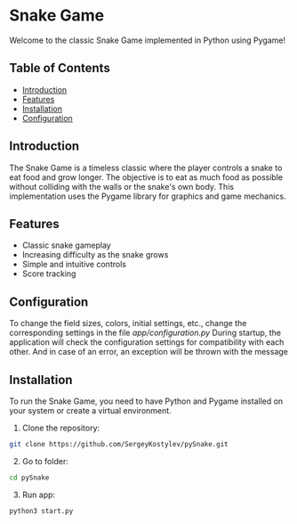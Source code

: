# Snake Game

Welcome to the classic Snake Game implemented in Python using Pygame! 

## Table of Contents
- [Introduction](#introduction)
- [Features](#features)
- [Installation](#installation)
- [Configuration](#configuration)

## Introduction

The Snake Game is a timeless classic where the player controls a snake to eat food and grow longer. The objective is to eat as much food as possible without colliding with the walls or the snake's own body. This implementation uses the Pygame library for graphics and game mechanics.

## Features

- Classic snake gameplay
- Increasing difficulty as the snake grows
- Simple and intuitive controls
- Score tracking

## Configuration
To change the field sizes, colors, initial settings, etc., change the corresponding settings in the file
_app/configuration.py_
During startup, the application will check the configuration settings for compatibility with each other.
And in case of an error, an exception will be thrown with the message
## Installation

To run the Snake Game, you need to have Python and Pygame installed on your system or create a virtual environment.

1. Clone the repository:

```bash
git clone https://github.com/SergeyKostylev/pySnake.git
```

2. Go to folder:

```bash
cd pySnake
```

3. Run app:

```bash
python3 start.py
```